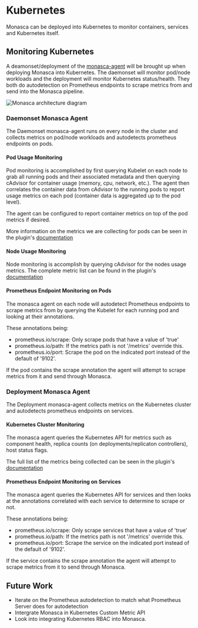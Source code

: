 # Kubernetes

Monasca can be deployed into Kubernetes to monitor containers, services and Kubernetes itself.

## Monitoring Kubernetes

A deamonset/deployment of the [monasca-agent][1] will be brought up when deploying Monasca into Kubernetes. The
daemonset will monitor pod/node workloads and the deployment will monitor Kubernetes status/health. They both do
autodetection on Prometheus endpoints to scrape metrics from and send into the Monasca pipeline.

<img class="img-responsive"
        src="{{ '/assets/images/kubernetes_agent.png' | relative_url }}"
        alt="Monasca architecture diagram"/>

### Daemonset Monasca Agent

The Daemonset monasca-agent runs on every node in the cluster and collects metrics on pod/node workloads and autodetects
prometheus endpoints on pods.

#### Pod Usage Monitoring

Pod monitoring is accomplished by first querying Kubelet on each node to grab all running pods and their associated
metadata and then querying cAdvisor for container usage (memory, cpu, network, etc.). The agent then correlates the
container data from cAdvisor to the running pods to report usage metrics on each pod (container data is aggregated up
to the pod level).

The agent can be configured to report container metrics on top of the pod metrics if desired.

More information on the metrics we are collecting for pods can be seen in the plugin's [documentation][2]

#### Node Usage Monitoring

Node monitoring is accomplish by querying cAdvisor for the nodes usage metrics. The complete metric list can be found in
the plugin's [documentation][3]

#### Prometheus Endpoint Monitoring on Pods

The monasca agent on each node will autodetect Prometheus endpoints to scrape metrics from by querying the Kubelet for 
each running pod and looking at their annotations.

These annotations being:

* prometheus.io/scrape: Only scrape pods that have a value of 'true'
* prometheus.io/path: If the metrics path is not '/metrics' override this.
* prometheus.io/port: Scrape the pod on the indicated port instead of the default of '9102'.

If the pod contains the scrape annotation the agent will attempt to scrape metrics from it and send through Monasca.

### Deployment Monasca Agent

The Deployment monasca-agent collects metrics on the Kubernetes cluster and autodetects prometheus endpoints on
services.

#### Kubernetes Cluster Monitoring

The monasca agent queries the Kubernetes API for metrics such as component health, replica counts 
(on deployments/replicaton controllers), host status flags.

The full list of the metrics being collected can be seen in the plugin's [documentation][4]

#### Prometheus Endpoint Monitoring on Services

The monasca agent queries the Kubernetes API for services and then looks at the annotations correlated with each
service to determine to scrape or not.

These annotations being:

* prometheus.io/scrape: Only scrape services that have a value of 'true'
* prometheus.io/path: If the metrics path is not '/metrics' override this.
* prometheus.io/port: Scrape the service on the indicated port instead of the default of '9102'.

If the service contains the scrape annotation the agent will attempt to scrape metrics from it to send through Monasca.

## Future Work
* Iterate on the Prometheus autodetection to match what Prometheus Server does for autodetection
* Intergrate Monasca in Kubernetes Custom Metric API
* Look into integrating Kubernetes RBAC into Monasca.

[1]: https://github.com/openstack/monasca-agent
[2]: https://github.com/openstack/monasca-agent/blob/master/docs/Plugins.md#kubernetes
[3]: https://github.com/openstack/monasca-agent/blob/master/docs/Plugins.md#cadvisor_host
[4]: https://github.com/openstack/monasca-agent/blob/master/docs/Plugins.md#kubernetes_api
